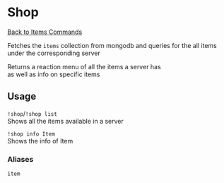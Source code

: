 # Shop
[Back to Items Commands](https://github.com/NicholasJohansan/EP5#items)

Fetches the `items` collection from mongodb and queries
for the all items under the corresponding server

Returns a reaction menu of all the items a server has\
as well as info on specific items

## Usage

`!shop`/`!shop list`\
Shows all the items available in a server

`!shop info Item`\
Shows the info of Item

### Aliases
`item`